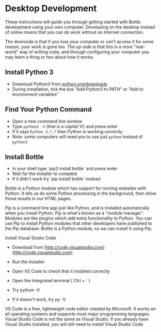 # Desktop Development

These instructions will guide you through getting started with Bottle development using your own computer. Developing on the desktop instead of online means that you can do work without an Internet connection. 

The downside is that if you lose your computer or can't access it for some reason, your work is gone too. The up-side is that this is a more "real-world" way of writing code, and through configuring your computer you may learn a thing or two about how it works.

## Install Python 3

* Download Python3 from [python.org/downloads](https://www.python.org/downloads/)
* During installation, tick the box "Add Python3 to PATH" or "Add to environment variables"

## Find Your Python Command

* Open a new command line window
* Type `python3 -V` \(that is a capital V!\) and press enter
* If it says `Python 3.?.?` then Python is working correctly
* Note: some computers will need you to use just `python` instead of `python3`

## Install Bottle

* In your shell type \`pip3 install bottle\` and press enter
* Wait for the installer to complete
* If it didn't work try \`pip install bottle\` instead

Bottle is a Python module which has support for running websites with Python. It lets us do some Python processing in the background, then show those results in our HTML pages.



Pip is a command line app just like Python, and is installed automatically when you install Python. Pip is what's known as a "module manager". Modules are like plugins which add extra functionality to Python. You can use Pip to install Python modules that other developers have published to the Pip database. Bottle is a Python module, so we can install it using Pip.



Install Visual Studio Code

* Download from [http://code.visualstudio.com](http://code.visualstudio.com)

* Run the Installer

* Open VS Code to check that it installed correctly

* Open the Integrated terminal \( Ctrl + \` \)

* Try python -V


* If it doesn't work, try py -V


VS Code is a free, lightweight code editor created by Microsoft. It works on all operating systems and supports most major programming languages. Visual Studio Code is not the same as Visual Studio. If you already have Visual Studio installed, you will still need to install Visual Studio Code.

